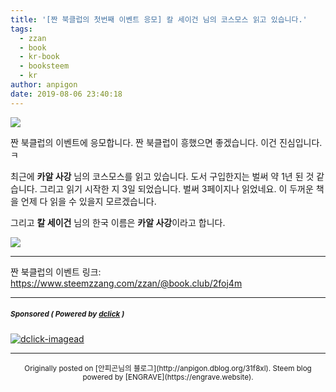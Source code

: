 ```yaml
---
title: '[짠 북클럽의 첫번째 이벤트 응모] 칼 세이건 님의 코스모스 읽고 있습니다.'
tags:
  - zzan
  - book
  - kr-book
  - booksteem
  - kr
author: anpigon
date: 2019-08-06 23:40:18
---
```


![](https://steemitimages.com/600x0/https://files.steempeak.com/file/steempeak/anpigon/v9oWmjSy-KakaoTalk_Photo_2019-08-06-23-28-34.jpeg)

짠 북클럽의 이벤트에 응모합니다. 짠 북클럽이 흥했으면 좋겠습니다. 이건 진심입니다. ㅋ

최근에 **카알 사강** 님의 코스모스를 읽고 있습니다. 도서 구입한지는 벌써 약 1년 된 것 같습니다. 그리고 읽기 시작한 지 3일 되었습니다. 벌써 3페이지나 읽었네요. 이 두꺼운 책을 언제 다 읽을 수 있을지 모르겠습니다. 

그리고 **칼 세이건** 님의 한국 이름은 **카알 사강**이라고 합니다.

![](https://steemitimages.com/300x0/https://files.steempeak.com/file/steempeak/anpigon/EGgZoOaT-1600591.jpg)

***

짠 북클럽의 이벤트 링크: https://www.steemzzang.com/zzan/@book.club/2foj4m

---

#####  <sub> **Sponsored ( Powered by [dclick](https://www.dclick.io) )** </sub>
[![dclick-imagead](https://s3.ap-northeast-2.amazonaws.com/dclick/image/jaydih/1564049520487.jpeg)](https://api.dclick.io/v1/c?x=eyJhbGciOiJIUzI1NiIsInR5cCI6IkpXVCJ9.eyJjIjoiYW5waWdvbiIsInMiOiIzMWY4eGwiLCJhIjpbImktMzg4Il0sInVybCI6Imh0dHBzOi8vc3RlZW1tb25zdGVycy5jb20vP3JlZj1qYXlkaWgiLCJpYXQiOjE1NjUxMDMyODYsImV4cCI6MTg4MDQ2MzI4Nn0.QMXqI7wfG0T1Wp7ZwAZVVRIgETwTl8pXF0owiubI71g)

***
<center><sup>Originally posted on [안피곤님의 블로그](http://anpigon.dblog.org/31f8xl). Steem blog powered by [ENGRAVE](https://engrave.website).</sup></center>